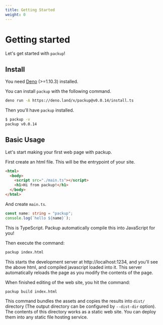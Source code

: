 ```yaml
---
title: Getting Started
weight: 0
---
```


# Getting started

Let's get started with `packup`!

## Install

You need [Deno](https://deno.land/) (>=1.10.3) installed.

You can install `packup` with the following command.

```sh
deno run -A https://deno.land/x/packup@v0.0.14/install.ts
```

Then you'll have `packup` installed.

```sh
$ packup -v
packup v0.0.14
```

## Basic Usage

Let's start making your first web page with packup.

First create an html file. This will be the entrypoint of your site.

```html
<html>
  <body>
    <script src="./main.ts"></script>
    <h1>Hi from packup!</h1>
  </body>
</html>
```

And create `main.ts`.

```ts
const name: string = "packup";
console.log(`hello ${name}`);
```

This is TypeScript. Packup automatically compile this into JavaScript for you!

Then execute the command:

```sh
packup index.html
```

This starts the development server at http://localhost:1234, and you'll see the above html, and compiled javascript loaded into it. This server automatically reloads the page as you modify the contents of the page.

When finished editing of the web site, you hit the command:

```sh
packup build index.html
```

This command bundles the assets and copies the results into `dist/` directory (The output directory can be configured by `--dist-dir` option). The contents of this directory works as a static web site. You can deploy them into any static file hosting service.
